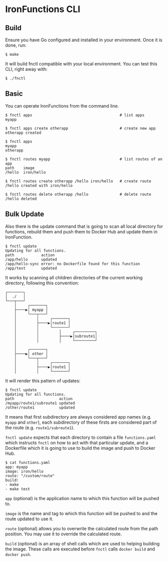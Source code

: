 # IronFunctions CLI

## Build

Ensure you have Go configured and installed in your environment. Once it is
done, run:

```ShellSession
$ make
```

It will build fnctl compatible with your local environment. You can test this
CLI, right away with:

```ShellSession
$ ./fnctl
```

## Basic
You can operate IronFunctions from the command line.

```ShellSession
$ fnctl apps                                       # list apps
myapp

$ fnctl apps create otherapp                       # create new app
otherapp created

$ fnctl apps
myapp
otherapp

$ fnctl routes myapp                               # list routes of an app
path	image
/hello	iron/hello

$ fnctl routes create otherapp /hello iron/hello   # create route
/hello created with iron/hello

$ fnctl routes delete otherapp /hello              # delete route
/hello deleted
```

## Bulk Update

Also there is the update command that is going to scan all local directory for
functions, rebuild them and push them to Docker Hub and update them in
IronFunction.

```ShellSession
$ fnctl update
Updating for all functions.
path    	    action
/app/hello	    updated
/app/hello-sync	error: no Dockerfile found for this function
/app/test	    updated
```

It works by scanning all children directories of the current working directory,
following this convention:

<pre><code>┌───────┐
│  ./   │
└───┬───┘
    │     ┌───────┐
    ├────▶│ myapp │
    │     └───┬───┘
    │         │     ┌───────┐
    │         ├────▶│route1 │
    │         │     └───────┘
    │         │         │     ┌─────────┐
    │         │         ├────▶│subroute1│
    │         │         │     └─────────┘
    │
    │     ┌───────┐
    ├────▶│ other │
    │     └───┬───┘
    │         │     ┌───────┐
    │         ├────▶│route1 │
    │         │     └───────┘</code></pre>


It will render this pattern of updates:

```ShellSession
$ fnctl update
Updating for all functions.
path    	            action
/myapp/route1/subroute1	updated
/other/route1	        updated
```

It means that first subdirectory are always considered app names (e.g. `myapp`
and `other`), each subdirectory of these firsts are considered part of the route
(e.g. `route1/subroute1`).

`fnctl update` expects that each directory to contain a file `functions.yaml`
which instructs `fnctl` on how to act with that particular update, and a
Dockerfile which it is going to use to build the image and push to Docker Hub.

```
$ cat functions.yaml
app: myapp
image: iron/hello
route: "/custom/route"
build:
- make
- make test
```

`app` (optional) is the application name to which this function will be pushed
to.

`image` is the name and tag to which this function will be pushed to and the
route updated to use it.

`route` (optional) allows you to overwrite the calculated route from the path
position. You may use it to override the calculated route.

`build` (optional) is an array of shell calls which are used to helping building
the image. These calls are executed before `fnctl` calls `docker build` and
`docker push`.
